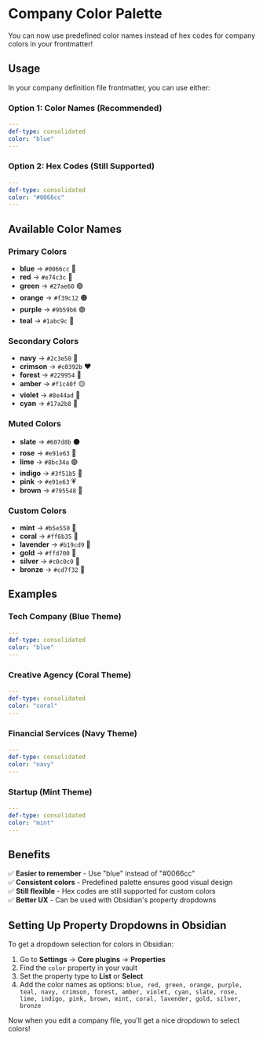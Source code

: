 # Company Color Palette

You can now use predefined color names instead of hex codes for company colors in your frontmatter!

## Usage

In your company definition file frontmatter, you can use either:

### Option 1: Color Names (Recommended)
```yaml
---
def-type: consolidated
color: "blue"
---
```

### Option 2: Hex Codes (Still Supported)
```yaml
---
def-type: consolidated
color: "#0066cc"
---
```

## Available Color Names

### Primary Colors
- **blue** → `#0066cc` 🔵
- **red** → `#e74c3c` 🔴
- **green** → `#27ae60` 🟢
- **orange** → `#f39c12` 🟠
- **purple** → `#9b59b6` 🟣
- **teal** → `#1abc9c` 🔷

### Secondary Colors
- **navy** → `#2c3e50` 🔹
- **crimson** → `#c0392b` ❤️
- **forest** → `#229954` 🌲
- **amber** → `#f1c40f` 🟡
- **violet** → `#8e44ad` 💜
- **cyan** → `#17a2b8` 🔵

### Muted Colors
- **slate** → `#607d8b` ⚫
- **rose** → `#e91e63` 🌹
- **lime** → `#8bc34a` 🟢
- **indigo** → `#3f51b5` 🔵
- **pink** → `#e91e63` 💗
- **brown** → `#795548` 🤎

### Custom Colors
- **mint** → `#b5e550` 🍃
- **coral** → `#ff6b35` 🪸
- **lavender** → `#b19cd9` 💜
- **gold** → `#ffd700` 🥇
- **silver** → `#c0c0c0` 🥈
- **bronze** → `#cd7f32` 🥉

## Examples

### Tech Company (Blue Theme)
```yaml
---
def-type: consolidated
color: "blue"
---
```

### Creative Agency (Coral Theme)
```yaml
---
def-type: consolidated
color: "coral"
---
```

### Financial Services (Navy Theme)
```yaml
---
def-type: consolidated
color: "navy"
---
```

### Startup (Mint Theme)
```yaml
---
def-type: consolidated
color: "mint"
---
```

## Benefits

✅ **Easier to remember** - Use "blue" instead of "#0066cc"  
✅ **Consistent colors** - Predefined palette ensures good visual design  
✅ **Still flexible** - Hex codes are still supported for custom colors  
✅ **Better UX** - Can be used with Obsidian's property dropdowns  

## Setting Up Property Dropdowns in Obsidian

To get a dropdown selection for colors in Obsidian:

1. Go to **Settings** → **Core plugins** → **Properties**
2. Find the `color` property in your vault
3. Set the property type to **List** or **Select**
4. Add the color names as options: `blue, red, green, orange, purple, teal, navy, crimson, forest, amber, violet, cyan, slate, rose, lime, indigo, pink, brown, mint, coral, lavender, gold, silver, bronze`

Now when you edit a company file, you'll get a nice dropdown to select colors!
